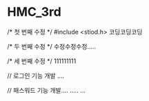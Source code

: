 # HMC_3rd

/* 첫 번째 수정 */
#include <stiod.h>
코딩코딩코딩

/* 두 번째 수정 */
수정수정수정.....

/* 세 번째 수정 */
111111111

// 로그인 기능 개발
....

// 패스워드 기능 개발....
.....
...

